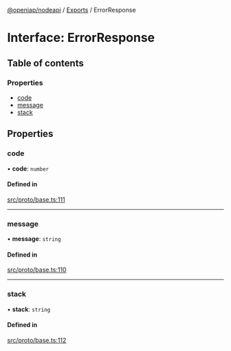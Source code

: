 [@openiap/nodeapi](../README.md) / [Exports](../modules.md) / ErrorResponse

# Interface: ErrorResponse

## Table of contents

### Properties

- [code](ErrorResponse.md#code)
- [message](ErrorResponse.md#message)
- [stack](ErrorResponse.md#stack)

## Properties

### code

• **code**: `number`

#### Defined in

[src/proto/base.ts:111](https://github.com/openiap/nodeapi/blob/a159861/src/proto/base.ts#L111)

___

### message

• **message**: `string`

#### Defined in

[src/proto/base.ts:110](https://github.com/openiap/nodeapi/blob/a159861/src/proto/base.ts#L110)

___

### stack

• **stack**: `string`

#### Defined in

[src/proto/base.ts:112](https://github.com/openiap/nodeapi/blob/a159861/src/proto/base.ts#L112)
